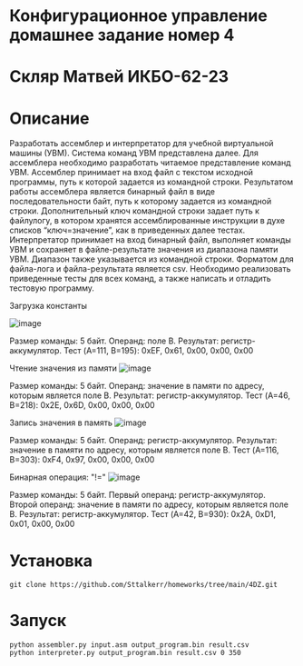 # Конфигурационное управление домашнее задание номер 4
# Скляр Матвей ИКБО-62-23

# Описание

Разработать ассемблер и интерпретатор для учебной виртуальной машины
(УВМ). Система команд УВМ представлена далее. Для ассемблера необходимо разработать читаемое представление команд
УВМ. Ассемблер принимает на вход файл с текстом исходной программы, путь к
которой задается из командной строки. Результатом работы ассемблера является
бинарный файл в виде последовательности байт, путь к которому задается из
командной строки. Дополнительный ключ командной строки задает путь к файлулогу, в котором хранятся ассемблированные инструкции в духе списков
“ключ=значение”, как в приведенных далее тестах.
Интерпретатор принимает на вход бинарный файл, выполняет команды УВМ
и сохраняет в файле-результате значения из диапазона памяти УВМ. Диапазон
также указывается из командной строки.
Форматом для файла-лога и файла-результата является csv.
Необходимо реализовать приведенные тесты для всех команд, а также
написать и отладить тестовую программу.


Загрузка константы

![image](https://github.com/user-attachments/assets/4eeed1c1-1778-430b-8dde-3a4ece8de5d9)

Размер команды: 5 байт. Операнд: поле B. Результат: регистр-аккумулятор.
Тест (A=111, B=195): 0xEF, 0x61, 0x00, 0x00, 0x00


Чтение значения из памяти
![image](https://github.com/user-attachments/assets/9adf17d6-06a4-4975-8065-a3af8e6a9e7d)

Размер команды: 5 байт. Операнд: значение в памяти по адресу, которым является поле B. Результат: регистр-аккумулятор.
Тест (A=46, B=218): 0x2E, 0x6D, 0x00, 0x00, 0x00


Запись значения в память
![image](https://github.com/user-attachments/assets/a6855a97-5aa6-4285-9e49-27987d2b6481)

Размер команды: 5 байт. Операнд: регистр-аккумулятор. Результат: значение в памяти по адресу, которым является поле B.
Тест (A=116, B=303): 0xF4, 0x97, 0x00, 0x00, 0x00


Бинарная операция: "!="
![image](https://github.com/user-attachments/assets/d5316c0d-57c4-4277-a82a-a95893c2ddc5)

Размер команды: 5 байт. Первый операнд: регистр-аккумулятор. Второй операнд: значение в памяти по адресу, которым является поле B. Результат: регистр-аккумулятор.
Тест (A=42, B=930): 0x2A, 0xD1, 0x01, 0x00, 0x00

# Установка
```
git clone https://github.com/Sttalkerr/homeworks/tree/main/4DZ.git
```
# Запуск
```
python assembler.py input.asm output_program.bin result.csv
python interpreter.py output_program.bin result.csv 0 350
```
